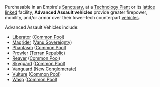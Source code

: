 Purchasable in an Empire's [Sanctuary](../locations/Sanctuary.md), at a
[Technology Plant](../locations/Technology_Plant.md) or its
[lattice linked](../terminology/Lattice.md) facility, **Advanced Assault
vehicles** provide greater firepower, mobility, and/or armor over their
lower-tech counterpart [vehicles](category:_Vehicles.md).

Advanced Assault Vehicles include:

- [Liberator](Liberator.md) ([Common Pool](../terminology/Common_Pool.md))
- [Magrider](Magrider.md) ([Vanu Sovereignty](../etc/Vanu_Sovereignty.md))
- [Phantasm](Phantasm.md) ([Common Pool](../terminology/Common_Pool.md))
- [Prowler](Prowler.md) ([Terran Republic](../etc/Terran_Republic.md))
- [Reaver](Reaver.md) ([Common Pool](../terminology/Common_Pool.md))
- [Skyguard](Skyguard.md) ([Common Pool](../terminology/Common_Pool.md))
- [Vanguard](Vanguard.md) ([New Conglomerate](../etc/New_Conglomerate.md))
- [Vulture](Vulture.md) ([Common Pool](../terminology/Common_Pool.md))
- [Wasp](Wasp.md) ([Common Pool](../terminology/Common_Pool.md))
